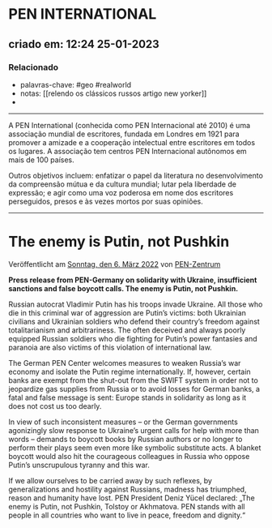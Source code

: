# PEN INTERNATIONAL
## criado em: 12:24 25-01-2023

### Relacionado
- palavras-chave: #geo #realworld 
- notas: [[relendo os clássicos russos artigo new yorker]]
- 
---
A PEN International (conhecida como PEN Internacional até 2010) é uma associação mundial de escritores, fundada em Londres em 1921 para promover a amizade e a cooperação intelectual entre escritores em todos os lugares. A associação tem centros PEN Internacional autônomos em mais de 100 países. 

Outros objetivos incluem: enfatizar o papel da literatura no desenvolvimento da compreensão mútua e da cultura mundial; lutar pela liberdade de expressão; e agir como uma voz poderosa em nome dos escritores perseguidos, presos e às vezes mortos por suas opiniões. 

---
# The enemy is Putin, not Pushkin

Veröffentlicht am [Sonntag, den 6. März 2022](https://www.pen-deutschland.de/de/2022/03/06/the-enemy-is-putin-not-pushkin/ "12:31") von [PEN-Zentrum](https://www.pen-deutschland.de/de/author/pen-zentrum/ "Zeige alle Beiträge von PEN-Zentrum")

**Press release from PEN-Germany on solidarity with Ukraine, insufficient sanctions and false boycott calls. The enemy is Putin, not Pushkin.**

Russian autocrat Vladimir Putin has his troops invade Ukraine. All those who die in this criminal war of aggression are Putin’s victims: both Ukrainian civilians and Ukrainian soldiers who defend their country’s freedom against totalitarianism and arbitrariness. The often deceived and always poorly equipped Russian soldiers who die fighting for Putin’s power fantasies and paranoia are also victims of this violation of international law.

The German PEN Center welcomes measures to weaken Russia’s war economy and isolate the Putin regime internationally. If, however, certain banks are exempt from the shut-out from the SWIFT system in order not to jeopardize gas supplies from Russia or to avoid losses for German banks, a fatal and false message is sent: Europe stands in solidarity as long as it does not cost us too dearly.

In view of such inconsistent measures – or the German governments agonizingly slow response to Ukraine’s urgent calls for help with more than words – demands to boycott books by Russian authors or no longer to perform their plays seem even more like symbolic substitute acts. A blanket boycott would also hit the courageous colleagues in Russia who oppose Putin’s unscrupulous tyranny and this war.

If we allow ourselves to be carried away by such reflexes, by generalizations and hostility against Russians, madness has triumphed, reason and humanity have lost. PEN President Deniz Yücel declared: „The enemy is Putin, not Pushkin, Tolstoy or Akhmatova. PEN stands with all people in all countries who want to live in peace, freedom and dignity.“